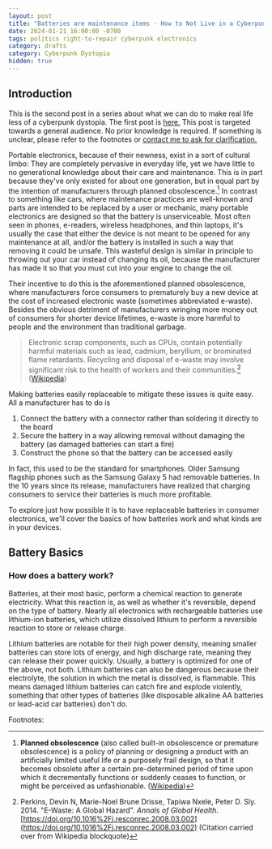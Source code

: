 ```yaml
---
layout: post
title: "Batteries are maintenance items - How to Not Live in a Cyberpunk Dystopia #01"
date: 2024-01-21 16:00:00 -0700
tags: politics right-to-repair cyberpunk electronics
category: drafts
category: Cyberpunk Dystopia
hidden: true
--- 
```


## Introduction

This is the second post in a series about what we can do to make real life less 
of a cyberpunk dystopia. The first post is 
[here.](https://sudo-nano.github.io/posts/Cyberpunk-Dystopia-00/) 
This post is targeted towards a general audience. No prior knowledge is required. 
If something is unclear, please refer to the footnotes or [contact me to ask for 
clarification.](https://sudo-nano.github.io/about/)

Portable electronics, because of their newness, exist in a sort of cultural limbo: 
They are completely pervasive in everyday life, yet we have little to no generational 
knowledge about their care and maintenance. 
This is in part because they've only existed for about one generation, but in equal 
part by the intention of manufacturers through planned obsolescence.[^1] 
In contrast to something like cars, where maintenance practices are well-known and 
parts are intended to be replaced by a user or mechanic, many portable electronics 
are designed so that the battery is unserviceable. 
Most often seen in phones, e-readers, wireless headphones, and thin laptops, it's 
usually the case that either the device is not meant to be opened for any maintenance 
at all, and/or the battery is installed in such a way that removing it could be unsafe.
This wasteful design is similar in principle to throwing out your car instead of
changing its oil, because the manufacturer has made it so that you must cut into
your engine to change the oil.

Their incentive to do this is the aforementioned planned obsolescence, where manufacturers 
force consumers to prematurely buy a new device at the cost of increased electronic 
waste (sometimes abbreviated e-waste). Besides the obvious detriment of manufacturers 
wringing more money out of consumers for shorter device lifetimes, e-waste is more 
harmful to people and the environment than traditional garbage. 

> Electronic scrap components, such as CPUs, contain potentially harmful materials 
> such as lead, cadmium, beryllium, or brominated flame retardants. Recycling and 
> disposal of e-waste may involve significant risk to the health of workers and 
> their communities.[^2] ([Wikipedia](https://en.wikipedia.org/wiki/Electronic_waste#Definition))

Making batteries easily replaceable to mitigate these issues is quite easy. 
All a manufacturer has to do is
1. Connect the battery with a connector rather than soldering it directly to the board
2. Secure the battery in a way allowing removal without damaging the battery (as damaged batteries can start a fire)
3. Construct the phone so that the battery can be accessed easily

In fact, this used to be the standard for smartphones. Older Samsung flagship phones 
such as the Samsung Galaxy 5 had removable batteries. In the 10 years since its 
release, manufacturers have realized that charging consumers to service their batteries 
is much more profitable. 

To explore just how possible it is to have replaceable batteries in consumer electronics, 
we'll cover the basics of how batteries work and what kinds are in your devices. 

## Battery Basics

### How does a battery work? 
Batteries, at their most basic, perform a chemical reaction to generate electricity. 
What this reaction is, as well as whether it's reversible, depend on the type of battery. 
Nearly all electronics with rechargeable batteries use lithium-ion batteries, which
utilize dissolved lithium to perform a reversible reaction to store or release charge. 

Lithium batteries are notable for their high power density, meaning smaller batteries can 
store lots of energy, and high discharge rate, meaning they can release their power 
quickly. Usually, a battery is optimized for one of the above, not both. 
Lithium batteries can also be dangerous because their electrolyte, the solution
in which the metal is dissolved, is flammable. This means damaged lithium batteries
can catch fire and explode violently, something that other types of batteries (like 
disposable alkaline AA batteries or lead-acid car batteries) don't do. 




Footnotes:

[^1]: **Planned obsolescence** (also called built-in obsolescence or premature obsolescence) is a policy of planning or designing a product with an artificially limited useful life or a purposely frail design, so that it becomes obsolete after a certain pre-determined period of time upon which it decrementally functions or suddenly ceases to function, or might be perceived as unfashionable. ([Wikipedia](https://en.wikipedia.org/wiki/Planned_obsolescence))

[^2]: Perkins, Devin N, Marie-Noel Brune Drisse, Tapiwa Nxele, Peter D. Sly. 2014. "E-Waste: A Global Hazard". *Annals of Global Health*. [https://doi.org/10.1016%2Fj.resconrec.2008.03.002](https://doi.org/10.1016%2Fj.resconrec.2008.03.002) (Citation carried over from Wikipedia blockquote)
